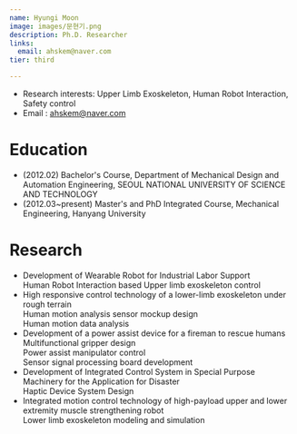 ```yaml
---
name: Hyungi Moon
image: images/문현기.png
description: Ph.D. Researcher
links:
  email: ahskem@naver.com
tier: third

---
```

- Research interests: Upper Limb Exoskeleton, Human Robot Interaction, Safety control 
- Email : ahskem@naver.com

# Education
- (2012.02) Bachelor's Course, Department of Mechanical Design and Automation Engineering, SEOUL NATIONAL UNIVERSITY OF SCIENCE AND TECHNOLOGY
- (2012.03~present) Master's and PhD Integrated Course, Mechanical Engineering, Hanyang University

# Research
- Development of Wearable Robot for Industrial Labor Support  
  Human Robot Interaction based Upper limb exoskeleton control  
- High responsive control technology of a lower-limb exoskeleton under rough terrain  
  Human motion analysis sensor mockup design  
  Human motion data analysis  
- Development of a power assist device for a fireman to rescue humans  
  Multifunctional gripper design  
  Power assist manipulator control   
  Sensor signal processing board development  
- Development of Integrated Control System in Special Purpose Machinery for the Application for Disaster  
  Haptic Device System Design    
- Integrated motion control technology of high-payload upper and lower extremity muscle strengthening robot   
  Lower limb exoskeleton modeling and simulation  
